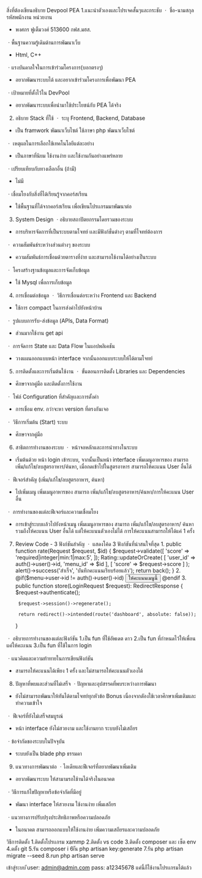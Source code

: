 สิ่งที่ต้องเขียนอธิบาย Devpool PEA
1.แนะนำตัวเองและโปรเจคสั้นๆและกระชับ
ㆍ ชื่อ-นามสกุล รหัสพนักงาน หน่วยงาน
- พงศกร ฟูเต็มวงศ์ 513600 กฟส.มฮส.

ㆍพื้นฐานความรู้เดิมด้านการพัฒนาเว็บ
- Html, C++

ㆍแรงบันดาลใจในการเข้าร่วมโครงการ(บอกตรงๆ)
- อยากพัฒนาระบบได้ และอยากเข้าร่วมโครงการเพื่อพัฒนา PEA

ㆍเป้าหมายที่ตั้งไว้ใน DevPool
- อยากพัฒนาระบบเพื่อนำมาใช้ประโยชน์กับ PEA ได้จริง 

<!----------------------------------------------------------------------------------->

2. อธิบาย Stack ที่ใช้
ㆍ ระบุ Frontend, Backend, Database
- เป็น framwork พัฒนาเว็บไซต์ ใช้ภาษา php พัฒนาเว็บไซต์  

ㆍ เหตุผลในการเลือกใช้เทคโนโลยีแต่ละอย่าง
- เป็นภาษาที่นิยม ใช้งานง่าย เเละใช้งานกันอย่างแพร่หลาย

ㆍเปรียบเทียบกับทางเลือกอื่น (ถ้ามี)
- ไม่มี

ㆍเชื่อมโยงกับสิ่งที่ได้เรียนรู้จากคอร์สเรียน
- ใช้พื้นฐานที่ได้จากคอร์สเรียน เพื่อเขียนโปรเเกรมมาพัฒนาต่อ

<!----------------------------------------------------------------------------------->

3. System Design
ㆍอธิบายสถาปัตยกรรมโดยรวมของระบบ
- การบริหารจัดการที่เป็นระบบตามโจทย์ เเละมีฟังก์ชั่นต่างๆ ตามที่โจทย์ต้องการ

ㆍ ความสัมพันธ์ระหว่างส่วนต่างๆ ของระบบ
- ความสัมพันธ์การเชื่อมด้วยตารางที่ง่าย และสามารถใช้งานได้อย่างเป็นระบบ 

ㆍ โครงสร้างฐานข้อมูลและการจัดเก็บข้อมูล
- ใช้ Mysql เพื่อการเก็บข้อมูล

<!----------------------------------------------------------------------------------->

4. การเชื่อมต่อข้อมูล
ㆍ วิธีการเชื่อนต่อระหว่าง Frontend และ Backend
- ใช้การ compact ในการส่งค่าไปยังหน้าบ้าน

ㆍ รูปแบบการรับ-ส่งข้อมูล (APls, Data Format)
- ส่วนมากใช้งาน get api

ㆍ การจัดการ State และ Data Flow ในแอปพลิเคชัน
- วางแผนออกแบบหน้า interface จากนั้นออกแบบระบบให้ได้ตามโจทย์

<!----------------------------------------------------------------------------------->

5. การติดตั้งและการเริ่มต้นใช้งาน
ㆍ ขั้นตอนการติดตั้ง Libraries และ Dependencies
- ศึกษาจากคู่มือ และติดตั้งการใช้งาน

ㆍ โฟล์ Configuration ที่สำคัญเเละการตั้งค่า
- การเชื่อม env. กว่าจะหา version ที่ตรงกันเจอ

ㆍ วิธีการเริ่มต้น (Start) ระบบ
- ศึกษาจากคู่มือ
 
 <!----------------------------------------------------------------------------------->
 
6. สาธิตการทำงานของระบบ
ㆍ หน้าจอหลักและการนำทางในระบบ
- เริ่มต้นด้วย หน้า login เข้าระบบ, จากนั้นเป็นหน้า interface เพิ่มเมนูอาหารของ สามารถ เพิ่ม/แก้ไข/ลบสูตรอาหาร/ค้นหา, เมื่อกดเข้าไปในสูตรอาหาร สามารถให้คะแนน User อื่นได้

ㆍ ฟีเจอร์สำคัญ (เพิ่ม/แก้ไข/ลบสูตรอาหาร, ค้นหา)
 - ไปเพิ่มเมนู เพิ่มเมนูอาหารของ สามารถ เพิ่ม/แก้ไข/ลบสูตรอาหาร/ค้นหา/การให้คะแนน User อื่น

ㆍ การทำงานของแต่ละฟีเจอร์และความเชื่อมโยง
  - การเข้าสู่ระบบเเล้วไปยังหน้าเมนู เพิ่มเมนูอาหารของ สามารถ เพิ่ม/แก้ไข/ลบสูตรอาหาร/ ค้นหา รวมถึงให้คะแนน User อื่นได้ แต่ให้คะแนนตัวเองไม่ได้ การให้คะแนนสามารถให้ได้แค่ 1 ครั้ง

<!----------------------------------------------------------------------------------->
7. Review Code - 3 ฟังก์ชันสำคัญ
ㆍ แสดงโค้ด 3 ฟังก์ชันที่น่าสนใจที่สุด
    1.
    public function rate(Request $request, $id)
    {
        $request->validate([
            'score' => 'required|integer|min:1|max:5',
        ]);
        Rating::updateOrCreate(
            [
                'user_id' => auth()->user()->id,
                'menu_id' => $id
            ],
            [
                'score' => $request->score
            ]
        );
        alert()->success('สำเร็จ', 'บันทึกคะแนนเรียบร้อยแล้ว');
        return back();
    }
    2.
      @if($menu->user->id != auth()->user()->id)
                <button class="btn btn-primary back-button" data-bs-toggle="modal" data-bs-target="#rateMenuModal">
                    <i class="fas fa-star"></i> ให้คะแนนเมนูนี้
                </button>
      @endif
    3.    
    public function store(LoginRequest $request): RedirectResponse
    {
        $request->authenticate();

        $request->session()->regenerate();

        return redirect()->intended(route('dashboard', absolute: false));
    }

ㆍ อธิบายการทำงานของแต่ละฟังก์ชัน
 1.เป็น fun ที่ใช้อัพเดต ดาว
 2.เป็น fun ที่กำหนดไว้ให้เพื่อนแค่ให้คะเเนน
 3.เป็น fun ที่ใช้ในการ login
 

ㆍแนวคิดและความท้าทายในการเขียนฟังก์ชัน
- สามารถให้คะแนนได้เพียง 1 ครั้ง และไม่สามารถให้คะแนนตัวเองได้

<!----------------------------------------------------------------------------------->
8. ปัญหาที่พบและส่วนที่ไม่เสร็จ
ㆍปัญหาและอุปสรรคที่พบระหว่างการพัฒนา
-  ยังไม่สามารถพัฒนาให้ทันได้ตามโจทย์ทุกหัวข้อ Bonus เนื่องจากตัองใช้เวลาศึกษาเพิ่มเติมและทำความเข้าใจ

ㆍ ฟีเจอร์ที่ยังไม่เสร็จสมบูรณ์
- หน้า interface ยังไม่สวยงาม และใช้งานยาก ระบบยังไม่เสถียร


ㆍข้อจำกัดของระบบในปัจจุบัน
- ระบบยังเป็น blade php  ธรรมดา

<!----------------------------------------------------------------------------------->
9. แนวทางการพัฒนาต่อ
ㆍไอเดียและฟีเจอร์ที่อยากพัฒนาเพิ่มเติม
- อยากพัฒนาระบบ ให้สามามรถใช้านได้จริงในอนาคต

ㆍวิธีการแก้ไขปัญหาหรือข้อจำกัดที่มีอยู่
- พัฒนา interface ให้สวยงาม ใช้งานง่าย เพิ่มเสถียร

ㆍแนวทางการปรับปรุงประสิทธิภาพหรือความปลอดภัย
- ในอนาคต สามารถออกแบบให้ใช้งานง่าย เพิ่มความเสถียรและความปลอดภัย

<!----------------------------------------------------------------------------------->
วิธีการติดตั้ง
1.ติดตั้งโปรเเกรม xammp
2.ติดตั้ง vs code 
3.ติดตั้ง composer และ เซ็ต env
4.ดตั้ง git 
5.รัน composer i 
6iัน php artisan key:generate
7.รัน php artisan migrate --seed
8.run php artisan serve

เข้าสู่ระบบ 
ีuser: admin@admin.com
pass: a12345678
แค่นี้ก็ใช้งานโปรเเกรมได้แล้ว
<!-------------------------->